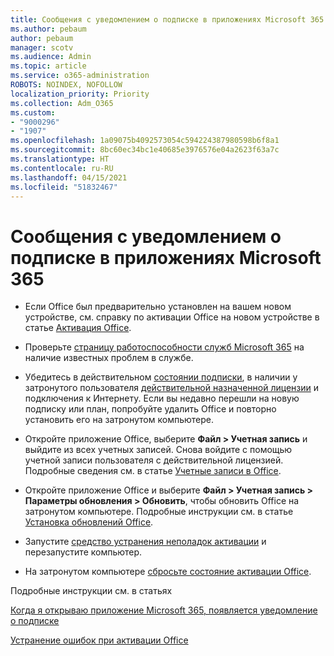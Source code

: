 ```yaml
---
title: Сообщения с уведомлением о подписке в приложениях Microsoft 365
ms.author: pebaum
author: pebaum
manager: scotv
ms.audience: Admin
ms.topic: article
ms.service: o365-administration
ROBOTS: NOINDEX, NOFOLLOW
localization_priority: Priority
ms.collection: Adm_O365
ms.custom:
- "9000296"
- "1907"
ms.openlocfilehash: 1a09075b4092573054c594224387980598b6f8a1
ms.sourcegitcommit: 8bc60ec34bc1e40685e3976576e04a2623f63a7c
ms.translationtype: HT
ms.contentlocale: ru-RU
ms.lasthandoff: 04/15/2021
ms.locfileid: "51832467"
---
```

# <a name="subscription-notice-messages-in-microsoft-365-apps"></a>Сообщения с уведомлением о подписке в приложениях Microsoft 365

- Если Office был предварительно установлен на вашем новом устройстве, см. справку по активации Office на новом устройстве в статье [Активация Office](https://support.office.com/article/activate-office-5bd38f38-db92-448b-a982-ad170b1e187e).

- Проверьте [страницу работоспособности служб Microsoft 365](https://docs.microsoft.com/office365/enterprise/view-service-health) на наличие известных проблем в службе.

- Убедитесь в действительном [состоянии подписки](https://support.office.com/article/unlicensed-product-and-activation-errors-in-office-0d23d3c0-c19c-4b2f-9845-5344fedc4380#bkmk_checksubscription), в наличии у затронутого пользователя [действительной назначенной лицензии](https://support.office.com/article/997596B5-4173-4627-B915-36ABAC6786DC?wt.mc_id=Alchemy_ClientDIA) и подключения к Интернету. Если вы недавно перешли на новую подписку или план, попробуйте удалить Office и повторно установить его на затронутом компьютере.

- Откройте приложение Office, выберите **Файл > Учетная запись** и выйдите из всех учетных записей. Снова войдите с помощью учетной записи пользователя с действительной лицензией. Подробные сведения см. в статье [Учетные записи в Office](https://support.office.com/article/accounts-in-office-628ea040-f265-49de-b986-be09c3ebf8a9).

- Откройте приложение Office и выберите **Файл > Учетная запись > Параметры обновления > Обновить**, чтобы обновить Office на затронутом компьютере. Подробные инструкции см. в статье [Установка обновлений Office](https://support.office.com/article/install-office-updates-2ab296f3-7f03-43a2-8e50-46de917611c5).

- Запустите [средство устранения неполадок активации](https://aka.ms/SARA-OfficeActivation-Alchemy) и перезапустите компьютер.

- На затронутом компьютере [сбросьте состояние активации Office](https://docs.microsoft.com/office/troubleshoot/activation/reset-office-365-proplus-activation-state).

Подробные инструкции см. в статьях 

[Когда я открываю приложение Microsoft 365, появляется уведомление о подписке](https://support.office.com/article/a-subscription-notice-appears-when-i-open-an-office-365-application-4cabe32c-f594-4c0e-9191-3d3ade10cceb)

[Устранение ошибок при активации Office](https://support.office.com/article/unlicensed-product-and-activation-errors-in-office-0d23d3c0-c19c-4b2f-9845-5344fedc4380)
